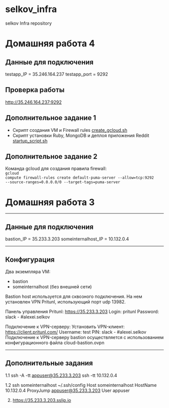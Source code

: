 # selkov_infra
selkov Infra repository

# Домашняя работа 4
## Данные для подключения
testapp_IP = 35.246.164.237
testapp_port = 9292

## Проверка работы
http://35.246.164.237:9292

## Дополнительное задание 1
- Скрипт создания VM и Firewall rules
[create_gcloud.sh](/Otus-DevOps-2020-02/selkov_infra/blob/cloud-testapp/create_gcloud.sh)
- Скрипт установки Ruby, MongoDB и деплоя приложения Reddit
[startup_script.sh](/Otus-DevOps-2020-02/selkov_infra/blob/cloud-testapp/startup_script.sh)

## Дополнительное задание 2
Команда gcloud для создания правила firewall:<br>
<code>gcloud compute firewall-rules create default-puma-server --allow=tcp:9292 --source-ranges=0.0.0.0/0 --target-tags=puma-server</code>


# Домашняя работа 3

-------------------------
Данные для подключения
-------------------------
bastion_IP = 35.233.3.203
someinternalhost_IP = 10.132.0.4

-------------------------
Конфигурация
-------------------------
Два экземпляра VM:
- bastion
- someinternalhost (без внешней сети)

Bastion host используется для сквозного подключения. На нем установлен VPN Pritunl, использующий порт udp 13982.

Панель управления Pritunl:
https://35.233.3.203
Login: pritunl
Password: slack - #alexei.selkov

Подключение к VPN-серверу:
Установить VPN-клиент: https://client.pritunl.com/
Username: test
PIN: slack - #alexei.selkov
Подключение к VPN-серверу bastion осуществляется с использованием конфигурационного файла cloud-bastion.ovpn

-------------------------
Дополнительные задания
-------------------------
1.1 ssh -A -tt appuser@35.233.3.203 ssh -tt 10.132.0.4

1.2 ssh someinternalhost
~/.ssh/config
Host someinternalhost
    HostName 10.132.0.4
    ProxyJump appuser@35.233.3.203
    User appuser

2. https://35.233.3.203.sslip.io
